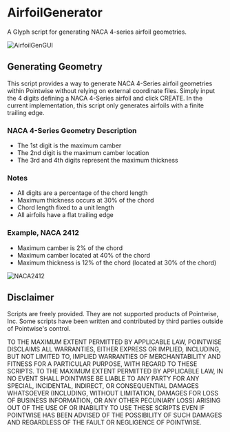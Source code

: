 AirfoilGenerator
=================================================================
A Glyph script for generating NACA 4-series airfoil geometries.

![AirfoilGenGUI](https://raw.github.com/pointwise/AirfoilGenerator/master/ScriptImage.png)

Generating Geometry
--------------------------------
This script provides a way to generate NACA 4-Series airfoil geometries within Pointwise without relying on external coordinate files. Simply input the 4 digits defining a NACA 4-Series airfoil and click CREATE. In the current implementation, this script only generates airfoils with a finite trailing edge.

### NACA 4-Series Geometry Description
* The 1st digit is the maximum camber
* The 2nd digit is the maximum camber location 
* The 3rd and 4th digits represent the maximum thickness

### Notes
* All digits are a percentage of the chord length
* Maximum thickness occurs at 30% of the chord
* Chord length fixed to a unit length
* All airfoils have a flat trailing edge

### Example, NACA 2412
* Maximum camber is 2% of the chord
* Maximum camber located at 40% of the chord
* Maximum thickness is 12% of the chord (located at 30% of the chord)

![NACA2412](https://raw.github.com/pointwise/AirfoilGenerator/master/NACAImage.png)

Disclaimer
----------
Scripts are freely provided. They are not supported products of Pointwise, Inc. Some scripts have been written and contributed by third parties outside of Pointwise's control.

TO THE MAXIMUM EXTENT PERMITTED BY APPLICABLE LAW, POINTWISE DISCLAIMS ALL WARRANTIES, EITHER EXPRESS OR IMPLIED, INCLUDING, BUT NOT LIMITED TO, IMPLIED WARRANTIES OF MERCHANTABILITY AND FITNESS FOR A PARTICULAR PURPOSE, WITH REGARD TO THESE SCRIPTS. TO THE MAXIMUM EXTENT PERMITTED BY APPLICABLE LAW, IN NO EVENT SHALL POINTWISE BE LIABLE TO ANY PARTY FOR ANY SPECIAL, INCIDENTAL, INDIRECT, OR CONSEQUENTIAL DAMAGES WHATSOEVER (INCLUDING, WITHOUT LIMITATION, DAMAGES FOR LOSS OF BUSINESS INFORMATION, OR ANY OTHER PECUNIARY LOSS) ARISING OUT OF THE USE OF OR INABILITY TO USE THESE SCRIPTS EVEN IF POINTWISE HAS BEEN ADVISED OF THE POSSIBILITY OF SUCH DAMAGES AND REGARDLESS OF THE FAULT OR NEGLIGENCE OF POINTWISE.

